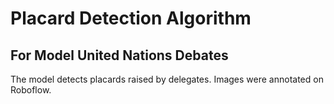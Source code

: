 # Placard Detection Algorithm

## For Model United Nations Debates

The model detects placards raised by delegates. Images were annotated on Roboflow.


